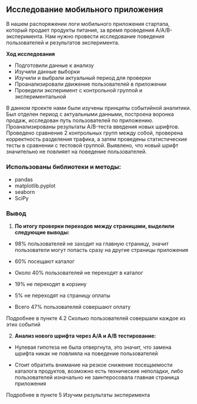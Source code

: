 ## Исследование мобильного приложения

В нашем распоряжении логи мобильного приложения стартапа, который продает продукты питания, за время проведения A/A/B-эксперимента. Нам нужно провести исследование поведения пользователей и результатов эксперимента.

**Ход исследования**

* Подготовили данные к анализу
* Изучили данные выборки
* Изучили и выбрали актуальный период для проверки
* Проанализировали движение пользователей в приложении
* Проведели эксперимент с контрольной группой и экспериментальной

В данном проекте нами были изучены принципы событийной аналитики. Был отделен период с актуальными данными, построена воронка продаж, исследован путь пользователей по приложению. Проанализированы результаты A/B-теста введения новых шрифтов. Проведено сравнение 2 контрольных групп между собой, проверена корректность разделения трафика, а затем проведены статистические тесты в сравнении с тестовой группой. Выявлено, что новый шрифт значительно не повлияет на поведение пользователей.

### Использованы библиотеки и методы:
- pandas
- matplotlib.pyplot
- seaborn
- SciPy

### Вывод

1. **По итогу проверки переходов между страницами, выделили следующие выводы:**

* 98% пользователей не заходит на главную страницу, значит пользователи могут попасть сразу на другие страницы приложения

* 60% посещают каталог

* Около 40% пользователей не переходят в каталог

* 19% не переходят в корзину

* 5% не переходят на страницу оплаты

* Всего 47% пользователей совершают оплату

Подробнее в пункте 4.2 Cколько пользователей совершали каждое из этих событий

2. **Анализ нового шрифта через А/А и А/В тестирование:**

* Нулевая гипотеза не была отвергнута, это значит, что замена шрифта никак не повлияла на поведение пользователей

* Стоит обратить внимание на резкое снижение посещаемости каталога продуктов, возможно есть технические неполадки, либо пользователей изначально не заинтеросовала главная страница приложения

Подробнее в пункте 5 Изучим результаты эксперимента
